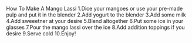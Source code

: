 How To Make A Mango Lassi
1.Dice your mangoes or use your pre-made pulp and put it in the blender
2.Add yogurt to the blender
3.Add some milk
4.Add sweeetner at your desire
5.Blend altogether
6.Put some ice in your glasses
7.Pour the mango lassi over the ice
8.Add addition toppings if you desire
9.Serve cold
10.Enjoy!

